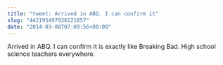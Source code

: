 ```yaml
---
title: "tweet: Arrived in ABQ. I can confirm it"
slug: "442195497936121857"
date: "2014-03-08T07:09:56+00:00"
---
```

Arrived in ABQ. I can confirm it is exactly like Breaking Bad. High school science teachers everywhere.